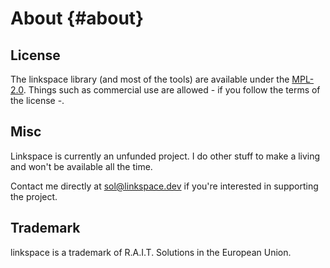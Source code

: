 # About {#about}

## License 

The linkspace library (and most of the tools) are available under the [MPL-2.0](https://github.com/AntonSol919/linkspace/blob/main/LICENSE).
Things such as commercial use are allowed - if you follow the terms of the license -.

## Misc

Linkspace is currently an unfunded project.
I do other stuff to make a living and won't be available all the time.

Contact me directly at <sol@linkspace.dev> if you're interested in supporting the project.

## Trademark

linkspace is a trademark of R.A.I.T. Solutions in the European Union.
